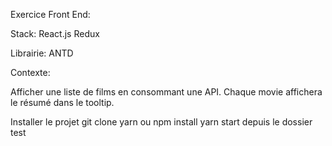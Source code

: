 Exercice Front End:

Stack:
React.js 
Redux

Librairie:
ANTD

Contexte:

Afficher une liste de films en consommant une API. Chaque movie affichera le résumé dans le tooltip.


Installer le projet
git clone 
yarn ou npm install 
yarn start depuis le dossier test